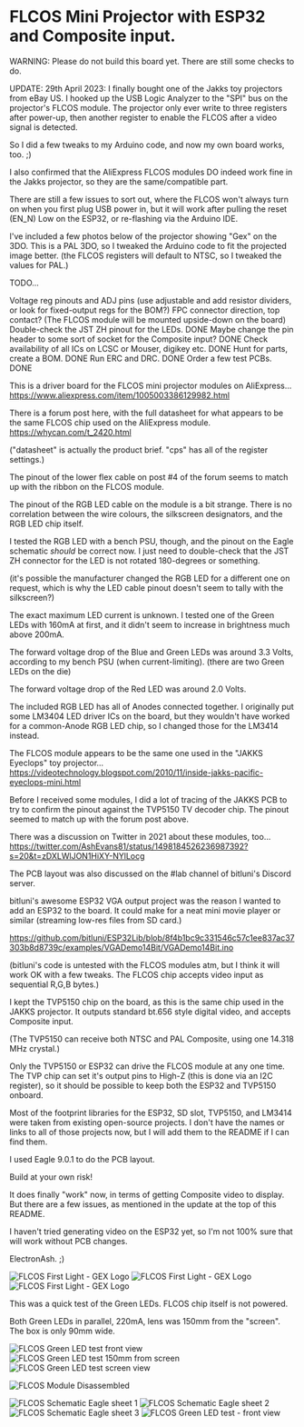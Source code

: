 # FLCOS Mini Projector with ESP32 and Composite input.


WARNING: Please do not build this board yet. There are still some checks to do.

UPDATE: 29th April 2023: I finally bought one of the Jakks toy projectors from eBay US.
I hooked up the USB Logic Analyzer to the "SPI" bus on the projector's FLCOS module.
The projector only ever write to three registers after power-up, then another register to enable the FLCOS after a video signal is detected.

So I did a few tweaks to my Arduino code, and now my own board works, too. ;)

I also confirmed that the AliExpress FLCOS modules DO indeed work fine in the Jakks projector, so they are the same/compatible part.

There are still a few issues to sort out, where the FLCOS won't always turn on when you first plug USB power in, but it will work after pulling
the reset (EN_N) Low on the ESP32, or re-flashing via the Arduino IDE.

I've included a few photos below of the projector showing "Gex" on the 3DO.
This is a PAL 3DO, so I tweaked the Arduino code to fit the projected image better.
(the FLCOS registers will default to NTSC, so I tweaked the values for PAL.)


TODO...

Voltage reg pinouts and ADJ pins (use adjustable and add resistor dividers, or look for fixed-output regs for the BOM?)
FPC connector direction, top contact? (The FLCOS module will be mounted upside-down on the board)
Double-check the JST ZH pinout for the LEDs. DONE
Maybe change the pin header to some sort of socket for the Composite input? DONE
Check availability of all ICs on LCSC or Mouser, digikey etc. DONE
Hunt for parts, create a BOM. DONE
Run ERC and DRC. DONE
Order a few test PCBs. DONE


This is a driver board for the FLCOS mini projector modules on AliExpress...
https://www.aliexpress.com/item/1005003386129982.html


There is a forum post here, with the full datasheet for what appears to be the same FLCOS chip used on the AliExpress module.
https://whycan.com/t_2420.html

("datasheet" is actually the product brief. "cps" has all of the register settings.)

The pinout of the lower flex cable on post #4 of the forum seems to match up with the ribbon on the FLCOS module.


The pinout of the RGB LED cable on the module is a bit strange.
There is no correlation between the wire colours, the silkscreen designators, and the RGB LED chip itself.

I tested the RGB LED with a bench PSU, though, and the pinout on the Eagle schematic *should* be correct now.
I just need to double-check that the JST ZH connector for the LED is not rotated 180-degrees or something.

(it's possible the manufacturer changed the RGB LED for a different one on request, which is why the LED cable pinout doesn't seem to tally with the silkscreen?)

The exact maximum LED current is unknown.
I tested one of the Green LEDs with 160mA at first, and it didn't seem to increase in brightness much above 200mA.

The forward voltage drop of the Blue and Green LEDs was around 3.3 Volts, according to my bench PSU (when current-limiting). (there are two Green LEDs on the die) 

The forward voltage drop of the Red LED was around 2.0 Volts.


The included RGB LED has all of Anodes connected together.
I originally put some LM3404 LED driver ICs on the board, but they wouldn't have worked for a common-Anode RGB LED chip, so I changed those for the LM3414 instead.


The FLCOS module appears to be the same one used in the "JAKKS Eyeclops" toy projector...
https://videotechnology.blogspot.com/2010/11/inside-jakks-pacific-eyeclops-mini.html

Before I received some modules, I did a lot of tracing of the JAKKS PCB to try to confirm the pinout against the TVP5150 TV decoder chip.
The pinout seemed to match up with the forum post above.


There was a discussion on Twitter in 2021 about these modules, too...
https://twitter.com/AshEvans81/status/1498184526236987392?s=20&t=zDXLWlJON1HiXY-NYlLocg


The PCB layout was also discussed on the #lab channel of bitluni's Discord server.

bitluni's awesome ESP32 VGA output project was the reason I wanted to add an ESP32 to the board.
It could make for a neat mini movie player or similar (streaming low-res files from SD card.)

https://github.com/bitluni/ESP32Lib/blob/8f4b1bc9c331546c57c1ee837ac37303b8d8739c/examples/VGADemo14Bit/VGADemo14Bit.ino


(bitluni's code is untested with the FLCOS modules atm, but I think it will work OK with a few tweaks. The FLCOS chip accepts video input as sequential R,G,B bytes.)


I kept the TVP5150 chip on the board, as this is the same chip used in the JAKKS projector.
It outputs standard bt.656 style digital video, and accepts Composite input.

(The TVP5150 can receive both NTSC and PAL Composite, using one 14.318 MHz crystal.)

Only the TVP5150 or ESP32 can drive the FLCOS module at any one time.
The TVP chip can set it's output pins to High-Z (this is done via an I2C register), so it should be possible to keep both the ESP32 and TVP5150 onboard.


Most of the footprint libraries for the ESP32, SD slot, TVP5150, and LM3414 were taken from existing open-source projects.
I don't have the names or links to all of those projects now, but I will add them to the README if I can find them.


I used Eagle 9.0.1 to do the PCB layout.


Build at your own risk!

It does finally "work" now, in terms of getting Composite video to display.
But there are a few issues, as mentioned in the update at the top of this README.

I haven't tried generating video on the ESP32 yet, so I'm not 100% sure that will work without PCB changes.


ElectronAsh. ;)


![FLCOS First Light - GEX Logo](/images/FLCOS_Built.jpg)
![FLCOS First Light - GEX Logo](/images/FLCOS_Built_2.jpg)
![FLCOS First Light - GEX Logo](/images/FLCOS_Working_Gex_Logo.jpg)


This was a quick test of the Green LEDs. FLCOS chip itself is not powered.

Both Green LEDs in parallel, 220mA, lens was 150mm from the "screen".
The box is only 90mm wide.

![FLCOS Green LED test front view](/images/FLCOS_Green_LED_test_front_view.jpg)
![FLCOS Green LED test 150mm from screen](/images/FLCOS_Green_LED_test_150mm_from_screen.jpg)
![FLCOS Green LED test screen view](/images/FLCOS_Green_LED_test_screen_view.jpg)

![FLCOS Module Disassembled](/images/FLCOS_Disassembled.jpg)

![FLCOS Schematic Eagle sheet 1](/images/FLCOS_Schematic_Eagle_sheet_1.png)
![FLCOS Schematic Eagle sheet 2](/images/FLCOS_Schematic_Eagle_sheet_2.png)
![FLCOS Schematic Eagle sheet 3](/images/FLCOS_Schematic_Eagle_sheet_3.png)
![FLCOS Green LED test - front view](/images/FLCOS_Board_Eagle.png)
